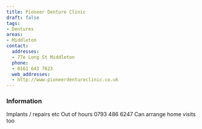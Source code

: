 ```yaml
---
title: Pioneer Denture Clinic
draft: false
tags:
- Dentures
areas:
- Middleton
contact:
  addresses:
  - 77e Long St Middleton
  phone:
  - 0161 643 7623
  web_addresses:
  - http://www.pioneerdentureclinic.co.uk
---
```


### Information
Implants / repairs etc
Out of hours  0793 486 6247
Can arrange home visits too

